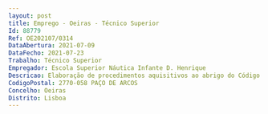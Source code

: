 ```yaml
--- 
layout: post
title: Emprego - Oeiras - Técnico Superior
Id: 88779
Ref: OE202107/0314
DataAbertura: 2021-07-09
DataFecho: 2021-07-23
Trabalho: Técnico Superior
Empregador: Escola Superior Náutica Infante D. Henrique
Descricao: Elaboração de procedimentos aquisitivos ao abrigo do Código da ContrataçãoPública, nomeadamente elaboração de cadernos de encargos, programas deconcursos, integração do júri, análise de propostas, elaboração derelatóriospreliminar e final, contratos, lançamento e acompanhamento doprocedimento nas plataformas eletrónicas de contratação pública e respetivaexecução contratual.Elaboração e pedidos de pareceres prévios e integração do processo aquisitivocom a respetiva despesa.
CodigoPostal: 2770-058 PAÇO DE ARCOS
Concelho: Oeiras
Distrito: Lisboa
--- 
```

